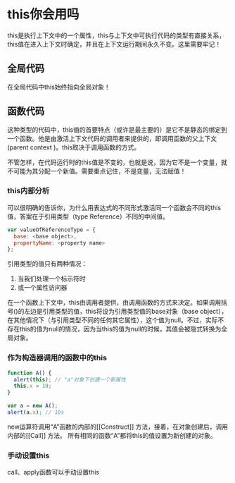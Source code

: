 # this你会用吗

this是执行上下文中的一个属性，this与上下文中可执行代码的类型有直接关系，this值在进入上下文时确定，并且在上下文运行期间永久不变。这里需要牢记！

## 全局代码

在全局代码中this始终指向全局对象！

## 函数代码

这种类型的代码中，this值的首要特点（或许是最主要的）是它不是静态的绑定到一个函数。他是由激活上下文代码的调用者来提供的，即调用函数的父上下文(parent context )。this取决于调用函数的方式。

不管怎样，在代码运行时的this值是不变的，也就是说，因为它不是一个变量，就不可能为其分配一个新值。需要重点记住，不是变量，无法赋值！

### this内部分析

可以很明确的告诉你，为什么用表达式的不同形式激活同一个函数会不同的this值，答案在于引用类型（type Reference）不同的中间值。

```js
var valueOfReferenceType = {
  base: <base object>,
  propertyName: <property name>
};
```

引用类型的值只有两种情况：

1. 当我们处理一个标示符时
2. 或一个属性访问器

在一个函数上下文中，this由调用者提供，由调用函数的方式来决定。如果调用括号()的左边是引用类型的值，this将设为引用类型值的base对象（base object），在其他情况下（与引用类型不同的任何其它属性），这个值为null。不过，实际不存在this的值为null的情况，因为当this的值为null的时候，其值会被隐式转换为全局对象。

### 作为构造器调用的函数中的this

```js
function A() {
  alert(this); // "a"对象下创建一个新属性
  this.x = 10;
}
 
var a = new A();
alert(a.x); // 10s
```

new运算符调用“A”函数的内部的[[Construct]] 方法，接着，在对象创建后，调用内部的[[Call]] 方法。 所有相同的函数“A”都将this的值设置为新创建的对象。

### 手动设置this

call、apply函数可以手动设置this
